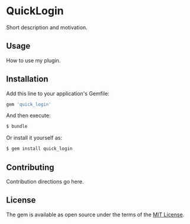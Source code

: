 # QuickLogin
Short description and motivation.

## Usage
How to use my plugin.

## Installation
Add this line to your application's Gemfile:

```ruby
gem 'quick_login'
```

And then execute:
```bash
$ bundle
```

Or install it yourself as:
```bash
$ gem install quick_login
```

## Contributing
Contribution directions go here.

## License
The gem is available as open source under the terms of the [MIT License](http://opensource.org/licenses/MIT).
